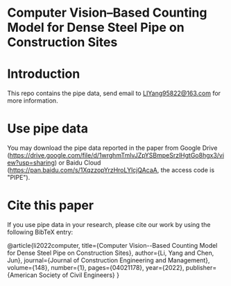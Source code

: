 # Computer Vision–Based Counting Model for Dense Steel Pipe on Construction Sites

# Introduction
This repo contains the pipe data, send email to LIYang95822@163.com for more information.
# Use pipe data
You may download the pipe data reported in the paper from Google Drive (https://drive.google.com/file/d/1wrghmTmlvJZpYSBmpeSrzlHgtGo8hgx3/view?usp=sharing) or Baidu Cloud (https://pan.baidu.com/s/1XqzzopYrzHroLYlcjQAcaA, the access code is "PIPE").
# Cite this paper
If you use pipe data in your research, please cite our work by using the following BibTeX entry:

@article{li2022computer,
  title={Computer Vision--Based Counting Model for Dense Steel Pipe on Construction Sites},
  author={Li, Yang and Chen, Jun},
  journal={Journal of Construction Engineering and Management},
  volume={148},
  number={1},
  pages={04021178},
  year={2022},
  publisher={American Society of Civil Engineers}
}
